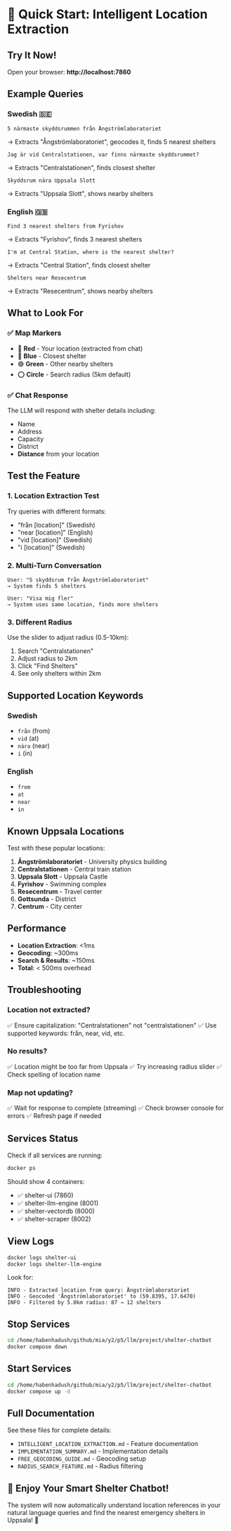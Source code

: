 # 🚀 Quick Start: Intelligent Location Extraction

## Try It Now!

Open your browser: **http://localhost:7860**

## Example Queries

### Swedish 🇸🇪

```
5 närmaste skyddsrummen från Ångströmlaboratoriet
```
→ Extracts "Ångströmlaboratoriet", geocodes it, finds 5 nearest shelters

```
Jag är vid Centralstationen, var finns närmaste skyddsrummet?
```
→ Extracts "Centralstationen", finds closest shelter

```
Skyddsrum nära Uppsala Slott
```
→ Extracts "Uppsala Slott", shows nearby shelters

### English 🇬🇧

```
Find 3 nearest shelters from Fyrishov
```
→ Extracts "Fyrishov", finds 3 nearest shelters

```
I'm at Central Station, where is the nearest shelter?
```
→ Extracts "Central Station", finds closest shelter

```
Shelters near Resecentrum
```
→ Extracts "Resecentrum", shows nearby shelters

## What to Look For

### ✅ Map Markers

- 🔴 **Red** - Your location (extracted from chat)
- 🔵 **Blue** - Closest shelter
- 🟢 **Green** - Other nearby shelters
- ⭕ **Circle** - Search radius (5km default)

### ✅ Chat Response

The LLM will respond with shelter details including:
- Name
- Address
- Capacity
- District
- **Distance** from your location

## Test the Feature

### 1. Location Extraction Test

Try queries with different formats:
- "från [location]" (Swedish)
- "near [location]" (English)
- "vid [location]" (Swedish)
- "i [location]" (Swedish)

### 2. Multi-Turn Conversation

```
User: "5 skyddsrum från Ångströmlaboratoriet"
→ System finds 5 shelters

User: "Visa mig fler"
→ System uses same location, finds more shelters
```

### 3. Different Radius

Use the slider to adjust radius (0.5-10km):
1. Search "Centralstationen"
2. Adjust radius to 2km
3. Click "Find Shelters"
4. See only shelters within 2km

## Supported Location Keywords

### Swedish
- `från` (from)
- `vid` (at)
- `nära` (near)
- `i` (in)

### English
- `from`
- `at`
- `near`
- `in`

## Known Uppsala Locations

Test with these popular locations:

1. **Ångströmlaboratoriet** - University physics building
2. **Centralstationen** - Central train station
3. **Uppsala Slott** - Uppsala Castle
4. **Fyrishov** - Swimming complex
5. **Resecentrum** - Travel center
6. **Gottsunda** - District
7. **Centrum** - City center

## Performance

- **Location Extraction**: <1ms
- **Geocoding**: ~300ms
- **Search & Results**: ~150ms
- **Total**: < 500ms overhead

## Troubleshooting

### Location not extracted?
✅ Ensure capitalization: "Centralstationen" not "centralstationen"
✅ Use supported keywords: från, near, vid, etc.

### No results?
✅ Location might be too far from Uppsala
✅ Try increasing radius slider
✅ Check spelling of location name

### Map not updating?
✅ Wait for response to complete (streaming)
✅ Check browser console for errors
✅ Refresh page if needed

## Services Status

Check if all services are running:

```bash
docker ps
```

Should show 4 containers:
- ✅ shelter-ui (7860)
- ✅ shelter-llm-engine (8001)
- ✅ shelter-vectordb (8000)
- ✅ shelter-scraper (8002)

## View Logs

```bash
docker logs shelter-ui
docker logs shelter-llm-engine
```

Look for:
```
INFO - Extracted location from query: Ångströmlaboratoriet
INFO - Geocoded 'Ångströmlaboratoriet' to (59.8395, 17.6470)
INFO - Filtered by 5.0km radius: 87 → 12 shelters
```

## Stop Services

```bash
cd /home/habenhadush/github/mia/y2/p5/llm/project/shelter-chatbot
docker compose down
```

## Start Services

```bash
cd /home/habenhadush/github/mia/y2/p5/llm/project/shelter-chatbot
docker compose up -d
```

## Full Documentation

See these files for complete details:
- `INTELLIGENT_LOCATION_EXTRACTION.md` - Feature documentation
- `IMPLEMENTATION_SUMMARY.md` - Implementation details
- `FREE_GEOCODING_GUIDE.md` - Geocoding setup
- `RADIUS_SEARCH_FEATURE.md` - Radius filtering

## 🎉 Enjoy Your Smart Shelter Chatbot!

The system will now automatically understand location references in your natural language queries and find the nearest emergency shelters in Uppsala! 🚀
